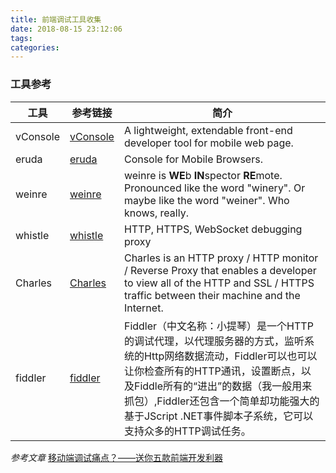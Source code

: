 ```yaml
---
title: 前端调试工具收集
date: 2018-08-15 23:12:06
tags:
categories:
---
```


### 工具参考
| 工具     | 参考链接 | 简介     |
| ----     | ----    | ------- |
| vConsole | [vConsole](https://github.com/Tencent/vConsole) | A lightweight, extendable front-end developer tool for mobile web page. |
| eruda    | [eruda](https://github.com/liriliri/eruda)      | Console for Mobile Browsers. |
| weinre   | [weinre](https://people.apache.org/~pmuellr/weinre/docs/latest/Home.html) | weinre is **WE**b **IN**spector **RE**mote. Pronounced like the word "winery". Or maybe like the word "weiner". Who knows, really. |
| whistle  | [whistle](https://github.com/avwo/whistle) | HTTP, HTTPS, WebSocket debugging proxy |
| Charles  | [Charles](https://www.charlesproxy.com/) | Charles is an HTTP proxy / HTTP monitor / Reverse Proxy that enables a developer to view all of the HTTP and SSL / HTTPS traffic between their machine and the Internet.  |
| fiddler  | [fiddler](https://www.telerik.com/fiddler) | Fiddler（中文名称：小提琴）是一个HTTP的调试代理，以代理服务器的方式，监听系统的Http网络数据流动，Fiddler可以也可以让你检查所有的HTTP通讯，设置断点，以及Fiddle所有的“进出”的数据（我一般用来抓包）,Fiddler还包含一个简单却功能强大的基于JScript .NET事件脚本子系统，它可以支持众多的HTTP调试任务。 |

*参考文章*
[移动端调试痛点？——送你五款前端开发利器](https://juejin.im/post/5b72e1f66fb9a009d018fb94)